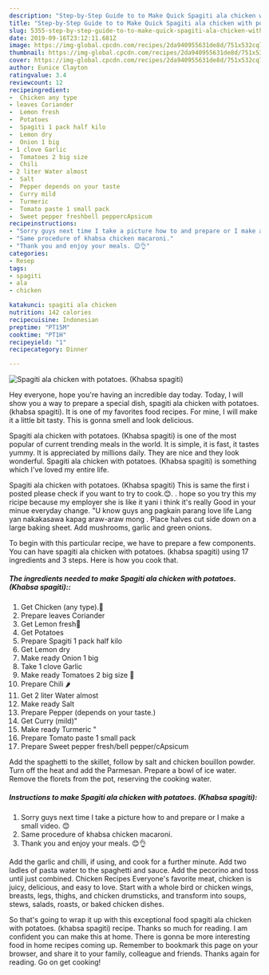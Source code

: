 ```yaml
---
description: "Step-by-Step Guide to to Make Quick Spagiti ala chicken with potatoes. (Khabsa spagiti)"
title: "Step-by-Step Guide to to Make Quick Spagiti ala chicken with potatoes. (Khabsa spagiti)"
slug: 5355-step-by-step-guide-to-to-make-quick-spagiti-ala-chicken-with-potatoes-khabsa-spagiti
date: 2019-09-16T23:12:11.681Z
image: https://img-global.cpcdn.com/recipes/2da940955631de8d/751x532cq70/spagiti-ala-chicken-with-potatoes-khabsa-spagiti-recipe-main-photo.jpg
thumbnail: https://img-global.cpcdn.com/recipes/2da940955631de8d/751x532cq70/spagiti-ala-chicken-with-potatoes-khabsa-spagiti-recipe-main-photo.jpg
cover: https://img-global.cpcdn.com/recipes/2da940955631de8d/751x532cq70/spagiti-ala-chicken-with-potatoes-khabsa-spagiti-recipe-main-photo.jpg
author: Eunice Clayton
ratingvalue: 3.4
reviewcount: 12
recipeingredient:
-  Chicken any type
- leaves Coriander
-  Lemon fresh
-  Potatoes
-  Spagiti 1 pack half kilo
-  Lemon dry
-  Onion 1 big
- 1 clove Garlic
-  Tomatoes 2 big size 
-  Chili 
- 2 liter Water almost
-  Salt
-  Pepper depends on your taste
-  Curry mild
-  Turmeric 
-  Tomato paste 1 small pack
-  Sweet pepper freshbell peppercApsicum
recipeinstructions:
- "Sorry guys next time I take a picture how to and prepare or I make a small video. 😊"
- "Same procedure of khabsa chicken macaroni."
- "Thank you and enjoy your meals. 😊👌"
categories:
- Resep
tags:
- spagiti
- ala
- chicken

katakunci: spagiti ala chicken
nutrition: 142 calories
recipecuisine: Indonesian
preptime: "PT15M"
cooktime: "PT1H"
recipeyield: "1"
recipecategory: Dinner

---
```



![Spagiti ala chicken with potatoes. (Khabsa spagiti)](https://img-global.cpcdn.com/recipes/2da940955631de8d/751x532cq70/spagiti-ala-chicken-with-potatoes-khabsa-spagiti-recipe-main-photo.jpg)

Hey everyone, hope you're having an incredible day today. Today, I will show you a way to prepare a special dish, spagiti ala chicken with potatoes. (khabsa spagiti). It is one of my favorites food recipes. For mine, I will make it a little bit tasty. This is gonna smell and look delicious.

Spagiti ala chicken with potatoes. (Khabsa spagiti) is one of the most popular of current trending meals in the world. It is simple, it is fast, it tastes yummy. It is appreciated by millions daily. They are nice and they look wonderful. Spagiti ala chicken with potatoes. (Khabsa spagiti) is something which I've loved my entire life.

Spagiti ala chicken with potatoes. (Khabsa spagiti) This is same the first i posted please check if you want to try to cook.😊. . hope so you try this my ricipe because my employer she is like it yani i think it&#39;s really Good in your minue everyday change. &#34;U know guys ang pagkain parang love life Lang yan nakakasawa kapag araw-araw mong . Place halves cut side down on a large baking sheet. Add mushrooms, garlic and green onions.


To begin with this particular recipe, we have to prepare a few components. You can have spagiti ala chicken with potatoes. (khabsa spagiti) using 17 ingredients and 3 steps. Here is how you cook that.

##### The ingredients needed to make Spagiti ala chicken with potatoes. (Khabsa spagiti)::

1. Get  Chicken (any type).🐔
1. Prepare leaves Coriander
1. Get  Lemon fresh🍋
1. Get  Potatoes
1. Prepare  Spagiti 1 pack half kilo
1. Get  Lemon dry
1. Make ready  Onion 1 big
1. Take 1 clove Garlic
1. Make ready  Tomatoes 2 big size 🍅
1. Prepare  Chili 🌶
1. Get 2 liter Water almost
1. Make ready  Salt
1. Prepare  Pepper (depends on your taste.)
1. Get  Curry (mild)&#34;
1. Make ready  Turmeric &#34;
1. Prepare  Tomato paste 1 small pack
1. Prepare  Sweet pepper fresh/bell pepper/cApsicum


Add the spaghetti to the skillet, follow by salt and chicken bouillon powder. Turn off the heat and add the Parmesan. Prepare a bowl of ice water. Remove the florets from the pot, reserving the cooking water. 

##### Instructions to make Spagiti ala chicken with potatoes. (Khabsa spagiti):

1. Sorry guys next time I take a picture how to and prepare or I make a small video. 😊
1. Same procedure of khabsa chicken macaroni.
1. Thank you and enjoy your meals. 😊👌


Add the garlic and chilli, if using, and cook for a further minute. Add two ladles of pasta water to the spaghetti and sauce. Add the pecorino and toss until just combined. Chicken Recipes Everyone&#39;s favorite meat, chicken is juicy, delicious, and easy to love. Start with a whole bird or chicken wings, breasts, legs, thighs, and chicken drumsticks, and transform into soups, stews, salads, roasts, or baked chicken dishes. 

So that's going to wrap it up with this exceptional food spagiti ala chicken with potatoes. (khabsa spagiti) recipe. Thanks so much for reading. I am confident you can make this at home. There is gonna be more interesting food in home recipes coming up. Remember to bookmark this page on your browser, and share it to your family, colleague and friends. Thanks again for reading. Go on get cooking!
